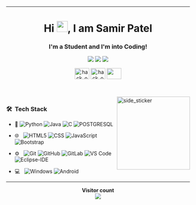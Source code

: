 <html>
    <body>
 
  <hr>
  <h1 align="center">Hi <img src="https://github.com/TheDudeThatCode/TheDudeThatCode/blob/master/Assets/Hi.gif" width="30px">, I am Samir Patel </h1>
  <h3 align="center">I'm a Student and I'm into Coding! </h3>
  <p align="center">
    <img src="https://img.shields.io/badge/Age-23-blue" />
      <img src="https://img.shields.io/badge/Lives-Canada-success" />
      <img src="https://img.shields.io/badge/Languages-English%20%26%20Hindi%20%26%20Gujarati-brightgreen" />
    </p>
  <p align="center">
  <a href="https://www.hackerearth.com/@psam4268" target="blank"><img align="center" src="https://upload.wikimedia.org/wikipedia/commons/thumb/e/e8/HackerEarth_logo.png/480px-HackerEarth_logo.png" alt="hack_ovindu" height="30" width="40" /></a>
   <a href="https://www.hackerrank.com/psam4268" target="blank"><img align="center" src="https://cdn.worldvectorlogo.com/logos/hackerrank.svg" alt="hack_ovindu" height="30" width="40" /></a>
   <a href = "mailto: psamir1708@gmail.com"><img align="center" src="https://seeklogo.com/images/G/gmail-new-2020-logo-32DBE11BB4-seeklogo.com.png" height="30" width="40" /></a>

</p>
  </p>
  <br><br>
<img align="right" width=200px height=200px alt="side_sticker" src="https://media.giphy.com/media/TEnXkcsHrP4YedChhA/giphy.gif" />
  
  

  
<h3> 🛠 &nbsp;Tech Stack</h3>

- :space_invader:
  ![Python](https://img.shields.io/badge/Python-14354C?style=for-the-badge&logo=python&logoColor=white)
  ![Java](http://img.shields.io/badge/-Java-5B4638?style=for-the-badge&logo=java&logoColor=white)
  ![C](http://img.shields.io/badge/-C-A8B9CC?style=for-the-badge&logo=c&logoColor=white)
  ![POSTGRESQL](https://img.shields.io/badge/PostgreSQL-316192?style=for-the-badge&logo=postgresql&logoColor=white) 

- 🌐 &nbsp;
  ![HTML5](https://img.shields.io/badge/HTML5-E34F26?style=for-the-badge&logo=html5&logoColor=white)
  ![CSS](https://img.shields.io/badge/CSS-239120?&style=for-the-badge&logo=css3&logoColor=white)
  ![JavaScript](https://img.shields.io/badge/JavaScript-323330?style=for-the-badge&logo=javascript&logoColor=F7DF1E)
  ![Bootstrap](https://img.shields.io/badge/-Bootstrap-563D7C?style=for-the-badge&logo=Bootstrap)
- ⚙️ &nbsp;
  ![Git](https://img.shields.io/badge/Git-F05032?style=for-the-badge&logo=git&logoColor=white)
  ![GitHub](https://img.shields.io/badge/GitHub-100000?style=for-the-badge&logo=github&logoColor=white)
  ![GitLab](https://img.shields.io/badge/-GitLab-FCA121?style=for-the-badge&logo=gitlab)
  ![VS Code](http://img.shields.io/badge/-VS%20Code-007ACC?style=for-the-badge&logo=visual-studio-code&logoColor=ffffff)
  ![Eclipse-IDE](http://img.shields.io/badge/-Eclipse-2C2255?style=for-the-badge&logo=eclipse&logoColor=ffffff)
- 💻 &nbsp;
  ![Windows](https://img.shields.io/badge/Windows-0078D6?style=for-the-badge&logo=windows&logoColor=white)
  ![Android](https://img.shields.io/badge/Android-000000?style=for-the-badge&logo=android&logoColor=white)



<p align="center">
<a href="https://github.com/samirpatel017>
  <img height="180em" src="https://github-readme-stats-eight-theta.vercel.app/api/top-langs/?username=samirpatel017&layout=compact&langs_count=8&theme=radical&hide=jupyter notebook"/>
</a>
</p>
  <hr>
    <p align="center"> 
  <b>Visitor count</b><br>
  <img src="https://profile-counter.glitch.me/Armour12/count.svg" />
  </br>
</p>
    </body>
</html>
